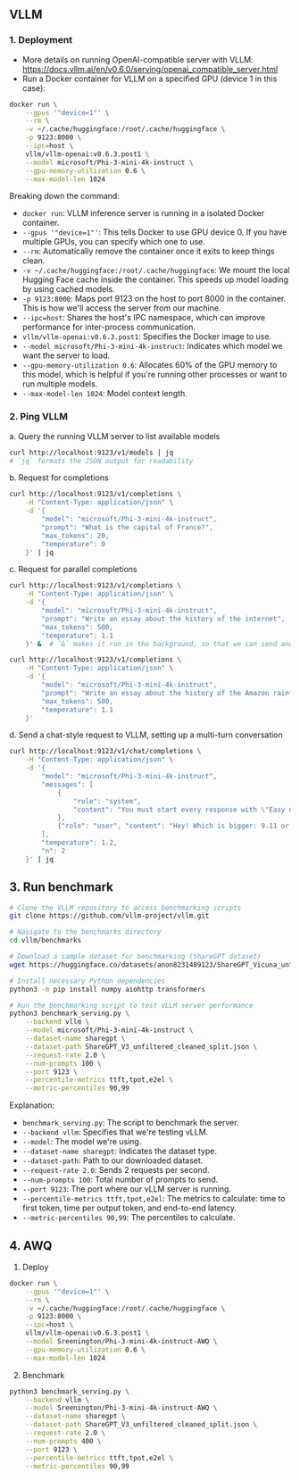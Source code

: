 ## VLLM

### 1. Deployment

- More details on running OpenAI-compatible server with VLLM: https://docs.vllm.ai/en/v0.6.0/serving/openai_compatible_server.html
- Run a Docker container for VLLM on a specified GPU (device 1 in this case):

```bash
docker run \
    --gpus '"device=1"' \
    --rm \
    -v ~/.cache/huggingface:/root/.cache/huggingface \
    -p 9123:8000 \
    --ipc=host \
    vllm/vllm-openai:v0.6.3.post1 \
    --model microsoft/Phi-3-mini-4k-instruct \
    --gpu-memory-utilization 0.6 \
    --max-model-len 1024
```

Breaking down the command:
- `docker run`: VLLM inference server is running in a isolated Docker container.
- `--gpus '"device=1"'`: This tells Docker to use GPU device 0. If you have multiple GPUs, you can specify which one to use.
- `--rm`: Automatically remove the container once it exits to keep things clean.
- `-v ~/.cache/huggingface:/root/.cache/huggingface`: We mount the local Hugging Face cache inside the container. This speeds up model loading by using cached models.
- `-p 9123:8000`: Maps port 9123 on the host to port 8000 in the container. This is how we'll access the server from our machine.
- `--ipc=host`: Shares the host's IPC namespace, which can improve performance for inter-process communication.
- `vllm/vllm-openai:v0.6.3.post1`: Specifies the Docker image to use.
- `--model microsoft/Phi-3-mini-4k-instruct`: Indicates which model we want the server to load.
- `--gpu-memory-utilization 0.6`: Allocates 60% of the GPU memory to this model, which is helpful if you're running other processes or want to run multiple models.
- `--max-model-len 1024`: Model context length.

### 2. Ping VLLM

a. Query the running VLLM server to list available models

```bash
curl http://localhost:9123/v1/models | jq
# `jq` formats the JSON output for readability
```

b. Request for completions

```bash
curl http://localhost:9123/v1/completions \
    -H "Content-Type: application/json" \
    -d '{
        "model": "microsoft/Phi-3-mini-4k-instruct",
        "prompt": "What is the capital of France?",
        "max_tokens": 20,
        "temperature": 0
    }' | jq
```

c. Request for parallel completions

```bash
curl http://localhost:9123/v1/completions \
    -H "Content-Type: application/json" \
    -d '{
        "model": "microsoft/Phi-3-mini-4k-instruct",
        "prompt": "Write an essay about the history of the internet",
        "max_tokens": 500,
        "temperature": 1.1
    }' &  # `&` makes it run in the background, so that we can send another parallel request

curl http://localhost:9123/v1/completions \
    -H "Content-Type: application/json" \
    -d '{
        "model": "microsoft/Phi-3-mini-4k-instruct",
        "prompt": "Write an essay about the history of the Amazon rainforest",
        "max_tokens": 500,
        "temperature": 1.1
    }'
```

d. Send a chat-style request to VLLM, setting up a multi-turn conversation

```bash
curl http://localhost:9123/v1/chat/completions \
    -H "Content-Type: application/json" \
    -d '{
        "model": "microsoft/Phi-3-mini-4k-instruct",
        "messages": [
            {
                "role": "system",
                "content": "You must start every response with \"Easy question! Here is my instant answer:\"."
            },
            {"role": "user", "content": "Hey! Which is bigger: 9.11 or 9.8?"}
        ],
        "temperature": 1.2,
        "n": 2
    }' | jq
```

## 3. Run benchmark

```bash
# Clone the VLLM repository to access benchmarking scripts
git clone https://github.com/vllm-project/vllm.git

# Navigate to the benchmarks directory
cd vllm/benchmarks

# Download a sample dataset for benchmarking (ShareGPT dataset)
wget https://huggingface.co/datasets/anon8231489123/ShareGPT_Vicuna_unfiltered/resolve/main/ShareGPT_V3_unfiltered_cleaned_split.json

# Install necessary Python dependencies
python3 -m pip install numpy aiohttp transformers

# Run the benchmarking script to test VLLM server performance
python3 benchmark_serving.py \
    --backend vllm \
    --model microsoft/Phi-3-mini-4k-instruct \
    --dataset-name sharegpt \
    --dataset-path ShareGPT_V3_unfiltered_cleaned_split.json \
    --request-rate 2.0 \
    --num-prompts 100 \
    --port 9123 \
    --percentile-metrics ttft,tpot,e2el \
    --metric-percentiles 90,99
```

Explanation:
- `benchmark_serving.py`: The script to benchmark the server.
- `--backend vllm`: Specifies that we're testing vLLM.
- `--model`: The model we're using.
- `--dataset-name sharegpt`: Indicates the dataset type.
- `--dataset-path`: Path to our downloaded dataset.
- `--request-rate 2.0`: Sends 2 requests per second.
- `--num-prompts 100`: Total number of prompts to send.
- `--port 9123`: The port where our vLLM server is running.
- `--percentile-metrics ttft,tpot,e2el`: The metrics to calculate: time to first token, time per output token, and end-to-end latency.
- `--metric-percentiles 90,99`: The percentiles to calculate.

## 4. AWQ

1. Deploy

```bash
docker run \
    --gpus '"device=1"' \
    --rm \
    -v ~/.cache/huggingface:/root/.cache/huggingface \
    -p 9123:8000 \
    --ipc=host \
    vllm/vllm-openai:v0.6.3.post1 \
    --model Sreenington/Phi-3-mini-4k-instruct-AWQ \
    --gpu-memory-utilization 0.6 \
    --max-model-len 1024
```

2. Benchmark

```bash
python3 benchmark_serving.py \
    --backend vllm \
    --model Sreenington/Phi-3-mini-4k-instruct-AWQ \
    --dataset-name sharegpt \
    --dataset-path ShareGPT_V3_unfiltered_cleaned_split.json \
    --request-rate 2.0 \
    --num-prompts 400 \
    --port 9123 \
    --percentile-metrics ttft,tpot,e2el \
    --metric-percentiles 90,99
```
